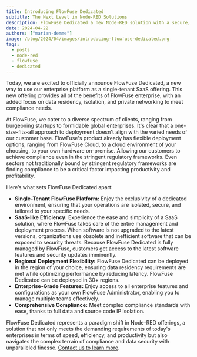 ```yaml
---
title: Introducing FlowFuse Dedicated
subtitle: The Next Level in Node-RED Solutions
description: FlowFuse Dedicated a new Node-RED solution with a secure, compliant, and fully managed single-tenant SaaS platform tailored for enterprise needs.
date: 2024-04-22
authors: ["marian-demme"]
image: /blog/2024/04/images/introducing-flowfuse-dedicated.png
tags:
  - posts
  - node-red
  - flowfuse
  - dedicated
---
```


Today, we are excited to officially announce FlowFuse Dedicated, a new way to use our enterprise platform as a single-tenant SaaS offering. This new offering provides all of the benefits of FlowFuse enterprise, with an added focus on data residency, isolation, and private networking to meet compliance needs.

<!--more-->

At FlowFuse, we cater to a diverse spectrum of clients, ranging from burgeoning startups to formidable global enterprises. It's clear that a one-size-fits-all approach to deployment doesn't align with the varied needs of our customer base. FlowFuse's product already has flexible deployment options, ranging from FlowFuse Cloud, to a cloud environment of your choosing, to your own hardware on-premise. Allowing our customers to achieve compliance even in the stringent regulatory frameworks. Even sectors not traditionally bound by stringent regulatory frameworks are finding compliance to be a critical factor impacting productivity and profitability.

Here’s what sets FlowFuse Dedicated apart:

- **Single-Tenant FlowFuse Platform:** Enjoy the exclusivity of a dedicated environment, ensuring that your operations are isolated, secure, and tailored to your specific needs.
- **SaaS-like Efficiency:** Experience the ease and simplicity of a SaaS solution, where FlowFuse takes care of the entire management and deployment process. When software is not upgraded to the latest versions, organizations use obsolete and inefficient software that can be exposed to security threats. Because FlowFuse Dedicated is fully managed by FlowFuse, customers get access to the latest software features and security updates imminently.
- **Regional Deployment Flexibility:** FlowFuse Dedicated can be deployed in the region of your choice, ensuring data residency requirements are met while optimizing performance by reducing latency. FlowFuse Dedicated can be deployed in 30+ regions.
- **Enterprise-Grade Features:** Enjoy access to all enterprise features and configurations as your own FlowFuse Administrator, enabling you to manage multiple teams effectively.
- **Comprehensive Compliance:** Meet complex compliance standards with ease, thanks to full data and source code IP isolation.

FlowFuse Dedicated represents a paradigm shift in Node-RED offerings, a solution that not only meets the demanding requirements of today's enterprises in terms of speed, efficiency, and productivity but also navigates the complex terrain of compliance and data security with unparalleled finesse. [Contact us to learn more](https://flowfuse.com/contact-us/).